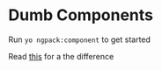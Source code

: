 # Dumb Components

Run `yo ngpack:component` to get started

Read [this](https://medium.com/@dan_abramov/smart-and-dumb-components-7ca2f9a7c7d0) for a the difference
